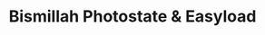 ---
title: "Bismillah Photostate & Easyload"
url: /karachi/bismillah-photostate-and-easyload/
shop: general
---